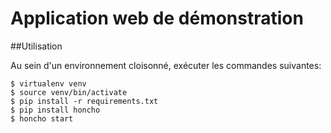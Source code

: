# Application web de démonstration


##Utilisation

Au sein d'un environnement cloisonné, exécuter les commandes suivantes:

````Shell
$ virtualenv venv
$ source venv/bin/activate
$ pip install -r requirements.txt
$ pip install honcho
$ honcho start
````
